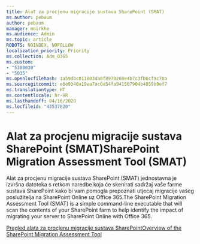 ```yaml
---
title: Alat za procjenu migracije sustava SharePoint (SMAT)
ms.author: pebaum
author: pebaum
manager: mnirkhe
ms.audience: Admin
ms.topic: article
ROBOTS: NOINDEX, NOFOLLOW
localization_priority: Priority
ms.collection: Adm_O365
ms.custom:
- "5300030"
- "5035"
ms.openlocfilehash: 1a59dbc011803da0f8970260e4b7c3fb6cf9c70a
ms.sourcegitcommit: e6e9340a19ea7ac0a54fa941507904b4859b9ef7
ms.translationtype: HT
ms.contentlocale: hr-HR
ms.lasthandoff: 04/16/2020
ms.locfileid: "43537820"
---
```

# <a name="sharepoint-migration-assessment-tool-smat"></a><span data-ttu-id="94fd8-102">Alat za procjenu migracije sustava SharePoint (SMAT)</span><span class="sxs-lookup"><span data-stu-id="94fd8-102">SharePoint Migration Assessment Tool (SMAT)</span></span>

<span data-ttu-id="94fd8-103">Alat za procjenu migracije sustava SharePoint (SMAT) jednostavna je izvršna datoteka s retkom naredbe koja će skenirati sadržaj vaše farme sustava SharePoint kako bi vam pomogla prepoznati utjecaj migracije vašeg poslužitelja na SharePoint Online uz Office 365.</span><span class="sxs-lookup"><span data-stu-id="94fd8-103">The SharePoint Migration Assessment Tool (SMAT) is a simple command-line executable that will scan the contents of your SharePoint farm to help identify the impact of migrating your server to SharePoint Online with Office 365.</span></span>

[<span data-ttu-id="94fd8-104">Pregled alata za procjenu migracije sustava SharePoint</span><span class="sxs-lookup"><span data-stu-id="94fd8-104">Overview of the SharePoint Migration Assessment Tool</span></span>](https://docs.microsoft.com/sharepointmigration/overview-of-the-sharepoint-migration-assessment-tool)
